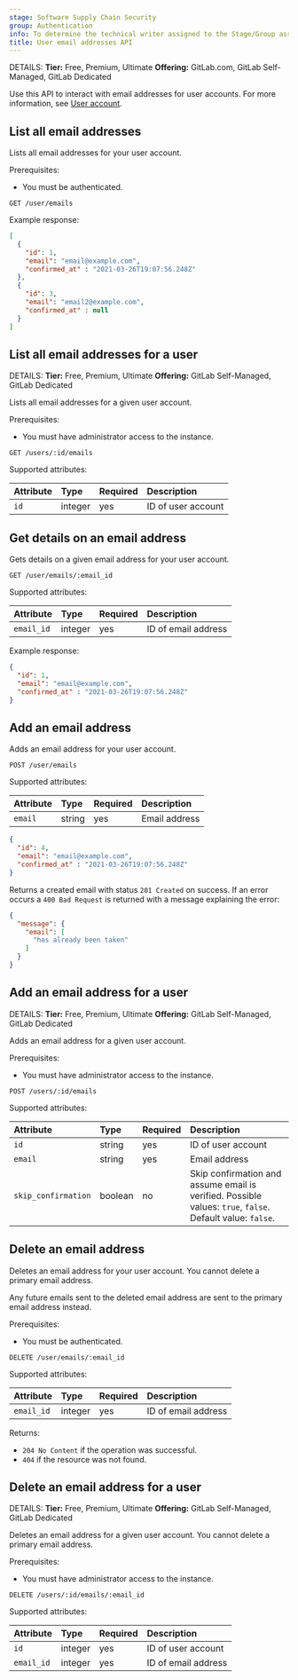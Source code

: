```yaml
---
stage: Software Supply Chain Security
group: Authentication
info: To determine the technical writer assigned to the Stage/Group associated with this page, see https://handbook.gitlab.com/handbook/product/ux/technical-writing/#assignments
title: User email addresses API
---
```


DETAILS:
**Tier:** Free, Premium, Ultimate
**Offering:** GitLab.com, GitLab Self-Managed, GitLab Dedicated

Use this API to interact with email addresses for user accounts. For more information, see [User account](../user/profile/_index.md).

## List all email addresses

Lists all email addresses for your user account.

Prerequisites:

- You must be authenticated.

```plaintext
GET /user/emails
```

Example response:

```json
[
  {
    "id": 1,
    "email": "email@example.com",
    "confirmed_at" : "2021-03-26T19:07:56.248Z"
  },
  {
    "id": 3,
    "email": "email2@example.com",
    "confirmed_at" : null
  }
]
```

## List all email addresses for a user

DETAILS:
**Tier:** Free, Premium, Ultimate
**Offering:** GitLab Self-Managed, GitLab Dedicated

Lists all email addresses for a given user account.

Prerequisites:

- You must have administrator access to the instance.

```plaintext
GET /users/:id/emails
```

Supported attributes:

| Attribute | Type    | Required | Description |
|:----------|:--------|:---------|:------------|
| `id`      | integer | yes      | ID of user account |

## Get details on an email address

Gets details on a given email address for your user account.

```plaintext
GET /user/emails/:email_id
```

Supported attributes:

| Attribute  | Type    | Required | Description |
|:-----------|:--------|:---------|:------------|
| `email_id` | integer | yes      | ID of email address |

Example response:

```json
{
  "id": 1,
  "email": "email@example.com",
  "confirmed_at" : "2021-03-26T19:07:56.248Z"
}
```

## Add an email address

Adds an email address for your user account.

```plaintext
POST /user/emails
```

Supported attributes:

| Attribute | Type   | Required | Description |
|:----------|:-------|:---------|:------------|
| `email`   | string | yes      | Email address |

```json
{
  "id": 4,
  "email": "email@example.com",
  "confirmed_at" : "2021-03-26T19:07:56.248Z"
}
```

Returns a created email with status `201 Created` on success. If an
error occurs a `400 Bad Request` is returned with a message explaining the error:

```json
{
  "message": {
    "email": [
      "has already been taken"
    ]
  }
}
```

## Add an email address for a user

DETAILS:
**Tier:** Free, Premium, Ultimate
**Offering:** GitLab Self-Managed, GitLab Dedicated

Adds an email address for a given user account.

Prerequisites:

- You must have administrator access to the instance.

```plaintext
POST /users/:id/emails
```

Supported attributes:

| Attribute           | Type    | Required | Description |
|:--------------------|:--------|:---------|:------------|
| `id`                | string  | yes      | ID of user account|
| `email`             | string  | yes      | Email address |
| `skip_confirmation` | boolean | no       | Skip confirmation and assume email is verified. Possible values: `true`, `false`. Default value: `false`. |

## Delete an email address

Deletes an email address for your user account. You cannot delete a primary email address.

Any future emails sent to the deleted email address are sent to the primary email address instead.

Prerequisites:

- You must be authenticated.

```plaintext
DELETE /user/emails/:email_id
```

Supported attributes:

| Attribute  | Type    | Required | Description |
|:-----------|:--------|:---------|:------------|
| `email_id` | integer | yes      | ID of email address |

Returns:

- `204 No Content` if the operation was successful.
- `404` if the resource was not found.

## Delete an email address for a user

DETAILS:
**Tier:** Free, Premium, Ultimate
**Offering:** GitLab Self-Managed, GitLab Dedicated

Deletes an email address for a given user account. You cannot delete a primary email address.

Prerequisites:

- You must have administrator access to the instance.

```plaintext
DELETE /users/:id/emails/:email_id
```

Supported attributes:

| Attribute  | Type    | Required | Description |
|:-----------|:--------|:---------|:------------|
| `id`       | integer | yes      | ID of user account |
| `email_id` | integer | yes      | ID of email address |
